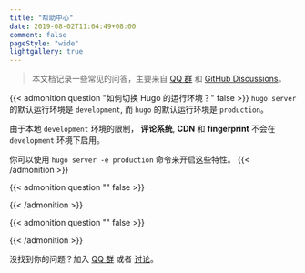 ```yaml
---
title: "帮助中心"
date: 2019-08-02T11:04:49+08:00
comment: false
pageStyle: "wide"
lightgallery: true
---
```


> 本文档记录一些常见的问答，主要来自 [QQ 群](https://qm.qq.com/cgi-bin/qm/qr?k=vaUPBXVjPoBjOQ1MbwMVyRgqpEj6xplm&jump_from=webapi&authKey=/HHJqUKuftl/QCmLBra3rwLzoKaErtTp5A0dnfdXZGcNDUtmZe/L+fv7aWXqOBsq) 和 [GitHub Discussions](https://github.com/hugo-fixit/FixIt/discussions)。

{{< admonition question "如何切换 Hugo 的运行环境？" false >}}
`hugo server` 的默认运行环境是 `development`,
而 `hugo` 的默认运行环境是 `production`。

由于本地 `development` 环境的限制，
**评论系统**, **CDN** 和 **fingerprint** 不会在 `development` 环境下启用。

你可以使用 `hugo server -e production` 命令来开启这些特性。
{{< /admonition >}}

{{< admonition question "" false >}}

{{< /admonition >}}

{{< admonition question "" false >}}

{{< /admonition >}}

没找到你的问题？加入 [QQ 群](https://qm.qq.com/cgi-bin/qm/qr?k=vaUPBXVjPoBjOQ1MbwMVyRgqpEj6xplm&jump_from=webapi&authKey=/HHJqUKuftl/QCmLBra3rwLzoKaErtTp5A0dnfdXZGcNDUtmZe/L+fv7aWXqOBsq) 或者 [讨论](https://github.com/hugo-fixit/FixIt/discussions/new?category=q-a)。
